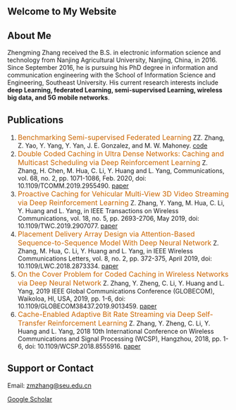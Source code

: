 ## Welcome to My Website


## About Me
Zhengming Zhang received the B.S. in electronic information science and technology from Nanjing Agricultural University, Nanjing, China, in 2016. Since September 2016, he is pursuing his PhD degree in information and communication engineering with the School of Information Science and Engineering, Southeast University. His current research interests include **deep Learning, federated Learning, semi-supervised Learning, wireless big data, and 5G mobile networks**.

## Publications
1. <font color='#CC6600' size=3>Benchmarking Semi-supervised Federated Learning</font> ZZ. Zhang, Z. Yao, Y. Yang, Y. Yan, J. E. Gonzalez, and M. W. Mahoney. [code](https://github.com/jhcknzzm/SSFL-Benchmarking-Semi-supervised-Federated-Learning)
2. <font color='#CC6600' size=3>Double Coded Caching in Ultra Dense Networks: Caching and Multicast Scheduling via Deep Reinforcement Learning</font> Z. Zhang, H. Chen, M. Hua, C. Li, Y. Huang and L. Yang, Communications, vol. 68, no. 2, pp. 1071-1086, Feb. 2020, doi: 10.1109/TCOMM.2019.2955490. [paper](https://ieeexplore.ieee.org/document/8911375)
3. <font color='#CC6600' size=3>Proactive Caching for Vehicular Multi-View 3D Video Streaming via Deep Reinforcement Learning</font> Z. Zhang, Y. Yang, M. Hua, C. Li, Y. Huang and L. Yang, in IEEE Transactions on Wireless Communications, vol. 18, no. 5, pp. 2693-2706, May 2019, doi: 10.1109/TWC.2019.2907077. [paper](https://ieeexplore.ieee.org/document/8677285)
4. <font color='#CC6600' size=3>Placement Delivery Array Design via Attention-Based Sequence-to-Sequence Model With Deep Neural Network</font> Z. Zhang, M. Hua, C. Li, Y. Huang and L. Yang, in IEEE Wireless Communications Letters, vol. 8, no. 2, pp. 372-375, April 2019, doi: 10.1109/LWC.2018.2873334. [paper](https://ieeexplore.ieee.org/document/8478380)
5. <font color='#CC6600' size=3>On the Cover Problem for Coded Caching in Wireless Networks via Deep Neural Network</font> Z. Zhang, Y. Zheng, C. Li, Y. Huang and L. Yang, 2019 IEEE Global Communications Conference (GLOBECOM), Waikoloa, HI, USA, 2019, pp. 1-6, doi: 10.1109/GLOBECOM38437.2019.9013459. [paper](https://ieeexplore.ieee.org/document/9013459)
6. <font color='#CC6600' size=3>Cache-Enabled Adaptive Bit Rate Streaming via Deep Self-Transfer Reinforcement Learning</font> Z. Zhang, Y. Zheng, C. Li, Y. Huang and L. Yang, 2018 10th International Conference on Wireless Communications and Signal Processing (WCSP), Hangzhou, 2018, pp. 1-6, doi: 10.1109/WCSP.2018.8555916. [paper](https://ieeexplore.ieee.org/document/8555916)


## Support or Contact

Email: zmzhang@seu.edu.cn

[Google Scholar](https://scholar.google.com/citations?user=GePqbSgAAAAJ&hl=en&oi=ao)
